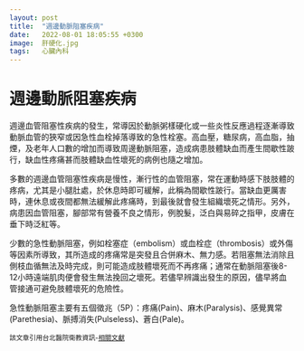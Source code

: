 ```yaml
---
layout: post
title:  "週邊動脈阻塞疾病"
date:   2022-08-01 18:05:55 +0300
image:  肝硬化.jpg
tags:   心臟內科
---
```


# 週邊動脈阻塞疾病



週邊血管阻塞性疾病的發生，常導因於動脈粥樣硬化或一些炎性反應過程逐漸導致動脈血管的狹窄或因急性血栓掉落導致的急性栓塞。高血壓，糖尿病，高血脂，抽煙，及老年人口數的增加而導致周邊動脈阻塞，造成病患肢體缺血而產生間歇性跛行，缺血性疼痛甚而肢體缺血性壞死的病例也隨之增加。

多數的週邊血管阻塞性疾病是慢性，漸行性的血管阻塞，常在運動時感下肢肢體的疼病，尤其是小腿肚處，於休息時即可緩解，此稱為間歇性跛行。當缺血更厲害時，連休息或夜間都無法緩解此疼痛時，到最後就會發生組織壞死之情形。另外，病患因血管阻塞，腳部常有營養不良之情形，例脫髮，泛白與易碎之指甲，皮膚在垂下時泛紅等。

少數的急性動脈阻塞，例如栓塞症（embolism）或血栓症（thrombosis）或外傷等因素所導致，其所造成的疼痛常是突發且合併麻木、無力感。若阻塞無法消除且側枝血循無法及時完成，則可能造成肢體壞死而不再疼痛；通常在動脈阻塞後8-12小時遠端肌肉便會發生無法挽回之壞死。若儘早辨識出發生的原因，儘早將血管接通可避免肢體壞死的危險性。

急性動脈阻塞主要有五個徵兆（5P）：疼痛(Pain)、麻木(Paralysis)、感覺異常(Parethesia)、脈搏消失(Pulseless)、蒼白(Pale)。

<small>該文章引用台北醫院衛教資訊-[相關文獻](https://www.tph.mohw.gov.tw/?aid=801&pid=2&page_name=detail&iid=1980)</small>



